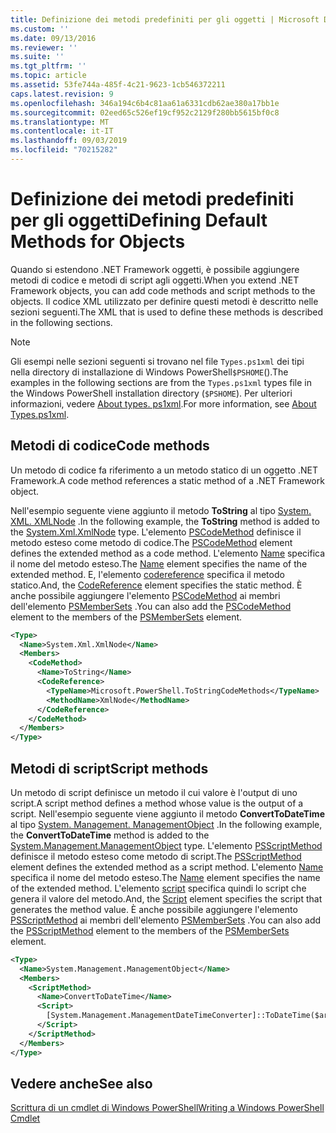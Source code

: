 ```yaml
---
title: Definizione dei metodi predefiniti per gli oggetti | Microsoft Docs
ms.custom: ''
ms.date: 09/13/2016
ms.reviewer: ''
ms.suite: ''
ms.tgt_pltfrm: ''
ms.topic: article
ms.assetid: 53fe744a-485f-4c21-9623-1cb546372211
caps.latest.revision: 9
ms.openlocfilehash: 346a194c6b4c81aa61a6331cdb62ae380a17bb1e
ms.sourcegitcommit: 02eed65c526ef19cf952c2129f280bb5615bf0c8
ms.translationtype: MT
ms.contentlocale: it-IT
ms.lasthandoff: 09/03/2019
ms.locfileid: "70215282"
---
```

# <a name="defining-default-methods-for-objects"></a><span data-ttu-id="a0654-102">Definizione dei metodi predefiniti per gli oggetti</span><span class="sxs-lookup"><span data-stu-id="a0654-102">Defining Default Methods for Objects</span></span>

<span data-ttu-id="a0654-103">Quando si estendono .NET Framework oggetti, è possibile aggiungere metodi di codice e metodi di script agli oggetti.</span><span class="sxs-lookup"><span data-stu-id="a0654-103">When you extend .NET Framework objects, you can add code methods and script methods to the objects.</span></span>
<span data-ttu-id="a0654-104">Il codice XML utilizzato per definire questi metodi è descritto nelle sezioni seguenti.</span><span class="sxs-lookup"><span data-stu-id="a0654-104">The XML that is used to define these methods is described in the following sections.</span></span>

> [!NOTE]
> <span data-ttu-id="a0654-105">Gli esempi nelle sezioni seguenti si trovano nel file `Types.ps1xml` dei tipi nella directory di installazione di Windows PowerShell`$PSHOME`().</span><span class="sxs-lookup"><span data-stu-id="a0654-105">The examples in the following sections are from the `Types.ps1xml` types file in the Windows PowerShell installation directory (`$PSHOME`).</span></span> <span data-ttu-id="a0654-106">Per ulteriori informazioni, vedere [About types. ps1xml](/powershell/module/microsoft.powershell.core/about/about_types.ps1xml).</span><span class="sxs-lookup"><span data-stu-id="a0654-106">For more information, see [About Types.ps1xml](/powershell/module/microsoft.powershell.core/about/about_types.ps1xml).</span></span>

## <a name="code-methods"></a><span data-ttu-id="a0654-107">Metodi di codice</span><span class="sxs-lookup"><span data-stu-id="a0654-107">Code methods</span></span>

<span data-ttu-id="a0654-108">Un metodo di codice fa riferimento a un metodo statico di un oggetto .NET Framework.</span><span class="sxs-lookup"><span data-stu-id="a0654-108">A code method references a static method of a .NET Framework object.</span></span>

<span data-ttu-id="a0654-109">Nell'esempio seguente viene aggiunto il metodo **ToString** al tipo [System. XML. XMLNode](/dotnet/api/System.Xml.XmlNode) .</span><span class="sxs-lookup"><span data-stu-id="a0654-109">In the following example, the **ToString** method is added to the [System.Xml.XmlNode](/dotnet/api/System.Xml.XmlNode) type.</span></span> <span data-ttu-id="a0654-110">L'elemento [PSCodeMethod](/dotnet/api/system.management.automation.pscodemethod) definisce il metodo esteso come metodo di codice.</span><span class="sxs-lookup"><span data-stu-id="a0654-110">The [PSCodeMethod](/dotnet/api/system.management.automation.pscodemethod) element defines the extended method as a code method.</span></span> <span data-ttu-id="a0654-111">L'elemento [Name](/dotnet/api/system.management.automation.psmemberinfo.name?view=pscore-6.2.0#System_Management_Automation_PSMemberInfo_Name) specifica il nome del metodo esteso.</span><span class="sxs-lookup"><span data-stu-id="a0654-111">The [Name](/dotnet/api/system.management.automation.psmemberinfo.name?view=pscore-6.2.0#System_Management_Automation_PSMemberInfo_Name) element specifies the name of the extended method.</span></span> <span data-ttu-id="a0654-112">E, l'elemento [codereference](/dotnet/api/system.management.automation.pscodemethod.codereference?view=pscore-6.2.0#System_Management_Automation_PSCodeMethod_CodeReference) specifica il metodo statico.</span><span class="sxs-lookup"><span data-stu-id="a0654-112">And, the [CodeReference](/dotnet/api/system.management.automation.pscodemethod.codereference?view=pscore-6.2.0#System_Management_Automation_PSCodeMethod_CodeReference) element specifies the static method.</span></span> <span data-ttu-id="a0654-113">È anche possibile aggiungere l'elemento [PSCodeMethod](/dotnet/api/system.management.automation.pscodemethod) ai membri dell'elemento [PSMemberSets](/dotnet/api/system.management.automation.psmemberset?view=pscore-6.2.0) .</span><span class="sxs-lookup"><span data-stu-id="a0654-113">You can also add the [PSCodeMethod](/dotnet/api/system.management.automation.pscodemethod) element to the members of the [PSMemberSets](/dotnet/api/system.management.automation.psmemberset?view=pscore-6.2.0) element.</span></span>

```xml
<Type>
  <Name>System.Xml.XmlNode</Name>
  <Members>
    <CodeMethod>
      <Name>ToString</Name>
      <CodeReference>
        <TypeName>Microsoft.PowerShell.ToStringCodeMethods</TypeName>
        <MethodName>XmlNode</MethodName>
      </CodeReference>
    </CodeMethod>
  </Members>
</Type>
```

## <a name="script-methods"></a><span data-ttu-id="a0654-114">Metodi di script</span><span class="sxs-lookup"><span data-stu-id="a0654-114">Script methods</span></span>

<span data-ttu-id="a0654-115">Un metodo di script definisce un metodo il cui valore è l'output di uno script.</span><span class="sxs-lookup"><span data-stu-id="a0654-115">A script method defines a method whose value is the output of a script.</span></span> <span data-ttu-id="a0654-116">Nell'esempio seguente viene aggiunto il metodo **ConvertToDateTime** al tipo [System. Management. ManagementObject](/dotnet/api/System.Management.ManagementObject) .</span><span class="sxs-lookup"><span data-stu-id="a0654-116">In the following example, the **ConvertToDateTime** method is added to the [System.Management.ManagementObject](/dotnet/api/System.Management.ManagementObject) type.</span></span> <span data-ttu-id="a0654-117">L'elemento [PSScriptMethod](/dotnet/api/system.management.automation.psscriptmethod?view=pscore-6.2.0) definisce il metodo esteso come metodo di script.</span><span class="sxs-lookup"><span data-stu-id="a0654-117">The [PSScriptMethod](/dotnet/api/system.management.automation.psscriptmethod?view=pscore-6.2.0) element defines the extended method as a script method.</span></span> <span data-ttu-id="a0654-118">L'elemento [Name](/dotnet/api/system.management.automation.psmemberinfo.name?view=pscore-6.2.0#System_Management_Automation_PSMemberInfo_Name) specifica il nome del metodo esteso.</span><span class="sxs-lookup"><span data-stu-id="a0654-118">The [Name](/dotnet/api/system.management.automation.psmemberinfo.name?view=pscore-6.2.0#System_Management_Automation_PSMemberInfo_Name) element specifies the name of the extended method.</span></span> <span data-ttu-id="a0654-119">L'elemento [script](/dotnet/api/system.management.automation.psscriptmethod.script?view=pscore-6.2.0#System_Management_Automation_PSScriptMethod_Script) specifica quindi lo script che genera il valore del metodo.</span><span class="sxs-lookup"><span data-stu-id="a0654-119">And, the [Script](/dotnet/api/system.management.automation.psscriptmethod.script?view=pscore-6.2.0#System_Management_Automation_PSScriptMethod_Script) element specifies the script that generates the method value.</span></span> <span data-ttu-id="a0654-120">È anche possibile aggiungere l'elemento [PSScriptMethod](/dotnet/api/system.management.automation.psscriptmethod?view=pscore-6.2.0) ai membri dell'elemento [PSMemberSets](/dotnet/api/system.management.automation.psmemberset?view=pscore-6.2.0) .</span><span class="sxs-lookup"><span data-stu-id="a0654-120">You can also add the [PSScriptMethod](/dotnet/api/system.management.automation.psscriptmethod?view=pscore-6.2.0) element to the members of the [PSMemberSets](/dotnet/api/system.management.automation.psmemberset?view=pscore-6.2.0) element.</span></span>

```xml
<Type>
  <Name>System.Management.ManagementObject</Name>
  <Members>
    <ScriptMethod>
      <Name>ConvertToDateTime</Name>
      <Script>
        [System.Management.ManagementDateTimeConverter]::ToDateTime($args[0])
      </Script>
    </ScriptMethod>
  </Members>
</Type>
```

## <a name="see-also"></a><span data-ttu-id="a0654-121">Vedere anche</span><span class="sxs-lookup"><span data-stu-id="a0654-121">See also</span></span>

[<span data-ttu-id="a0654-122">Scrittura di un cmdlet di Windows PowerShell</span><span class="sxs-lookup"><span data-stu-id="a0654-122">Writing a Windows PowerShell Cmdlet</span></span>](./writing-a-windows-powershell-cmdlet.md)
